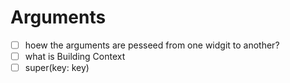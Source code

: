 # Arguments

- [ ] hoew the arguments are pesseed from one widgit to another?
- [ ] what is Building Context
- [ ]  super(key: key) 
